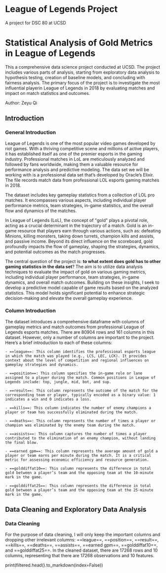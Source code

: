 # League of Legends Project
A project for DSC 80 at UCSD


# Statistical Analysis of Gold Metrics in League of Legends

 This a comprehensive data science project conducted at UCSD. The project includes various parts of analysis, starting from exploratory data analysis to hypothesis testing, creation of baseline models, and concluding with fairness analysis. The primary focus of the project is to investigate the most influential playerin League of Legends in 2018 by evaluating matches and impact on match statistics and outcomes.

 Author: Zeyu Qi

 ## Introduction

 ### General Introduction

 League of Legends is one of the most popular video games developed by riot games. With a thriving competitive scene and millions of active players, it has established itself as one of the premier esports in the gaming industry. Professional matches in LoL are meticulously analyzed and followed by fans worldwide, making them a valuable resource for performance analysis and predictive modeling. The data set we will be working with is a professional data set that’s developed by Oracle’s Elixir. The file records match data from professional LOL esports gaming matches in 2018.

The dataset includes key gameplay statistics from a collection of LOL pro matches. It encompasses various aspects, including individual player performance metrics, team strategies, in-game statistics, and the overall flow and dynamics of the matches.

In League of Legends (LoL), the concept of "gold" plays a pivotal role, acting as a crucial determinant in the trajectory of a match. Gold is an in-game resource that players earn through various actions, such as:
defeating Minions, killing monsters, taking down turrets, champion kills and assists, and 
passive income. Beyond its direct influence on the scoreboard, gold profoundly impacts the flow of gameplay, shaping the strategies, dynamics, and potential outcomes as the match progresses.

The central question of the project is: **to what extent does gold has to other gaming statistics in the data set**? The aim is to utilize data analysis techniques to evaluate the impact of gold on various gaming metrics, including individual player performance, team strategies, in-game dynamics, and overall match outcomes. Building on these insights, I seek to develop a predictive model capable of game results based on the analyzed statistics. This model holds significant potential to enhance strategic decision-making and elevate the overall gameplay experience.


 ### Column Introduction

 The dataset introduces a comprehensive dataframe with columns of gameplay metrics and match outcomes from professional League of Legends esports matches. There are 80904 rows and 161 columns in this dataset. However, only a number of columns are important to the project. Here’s a brief introduction to each of these columns:

 	- ==league==: This column identifies the professional esports league in which the match was played (e.g., LCS, LEC, LCK). It provides context about the level of competition and regional influences on gameplay strategies and dynamics.

 	- ==position==: This column specifies the in-game role or lane assigned to a player during the match. Common positions in League of Legends include: top, jungle, mid, bot, and sup. 

 	- ==result==: This column represents the outcome of the match for the corresponding team or player, typically encoded as a binary value: 1 indicates a win and 0 indicates a loss.

 	- ==kills==: This column indicates the number of enemy champions a player or team has successfully eliminated during the match.

 	- ==deaths==: This column represents the number of times a player or champion was eliminated by the enemy team during the match.

 	- ==assists==: This column captures the number of times a player contributed to the elimination of an enemy champion, without landing the final blow.

 	- ==earned gpm==: This column represents the average amount of gold a player or team earns per minute during the match. It is a critical metric for assessing economic efficiency and resource generation.

 	- ==golddiffat10==: This column represents the difference in total gold between a player’s team and the opposing team at the 10-minute mark in the game.

 	- ==golddiffat25==: This column represents the difference in total gold between a player’s team and the opposing team at the 25-minute mark in the game.


## Data Cleaning and Exploratory Data Analysis

### Data Cleaning

For the purpose of data cleaning, I will only keep the important columns and dropping other irrelevant columns: ==league==, ==position==, ==result==, ==kills==, ==deaths==, ==assists==, ==earned gpm==, ==golddiffat10==, and ==golddiffat25==. In the cleaned dataset, there are 17268 rows and  10 columns, representing that there are 17268 observations and 10 features. 

print(filtered.head().to_markdown(index=False))













